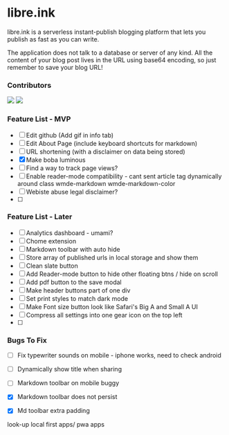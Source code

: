# libre.ink
libre.ink is a serverless instant-publish blogging platform that lets you publish as fast as you can write.

The application does not talk to a database or server of any kind. All the content of your blog post lives in the URL using base64 encoding, so just remember to save your blog URL!



### Contributors

[![](https://github.com/guptaviha.png?size=50)](https://github.com/guptaviha)
[![](https://github.com/karanrajpal.png?size=50)](https://github.com/karanrajpal)

### Feature List - MVP
 - [ ] Edit github (Add gif in info tab)
 - [ ] Edit About Page (include keyboard shortcuts for markdown)
 - [ ] URL shortening (with a disclaimer on data being stored)
 - [x] Make boba luminous
 - [ ] Find a way to track page views?
 - [ ] Enable reader-mode compatibility - cant sent article tag dynamically around class wmde-markdown wmde-markdown-color 
 - [ ] Webiste abuse legal disclaimer?
 - [ ] 

### Feature List - Later
 - [ ] Analytics dashboard - umami?
 - [ ] Chome extension
 - [ ] Markdown toolbar with auto hide
 - [ ] Store array of published urls in local storage and show them
 - [ ] Clean slate button
 - [ ] Add Reader-mode button to hide other floating btns / hide on scroll
 - [ ] Add pdf button to the save modal
 - [ ] Make header buttons part of one div
 - [ ] Set print styles to match dark mode
 - [ ] Make Font size button look like Safari's Big A and Small A UI
 - [ ] Compress all settings into one gear icon on the top left
 - [ ] 

### Bugs To Fix
 - [ ] Fix typewriter sounds on mobile - iphone works, need to check android
 - [ ] Dynamically show title when sharing
 - [ ] Markdown toolbar on mobile buggy
 - [x] Markdown toolbar does not persist
 - [x] Md toolbar extra padding












look-up local first apps/ pwa apps